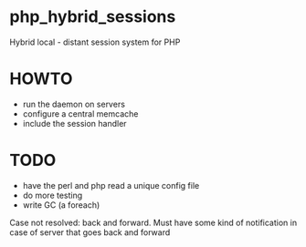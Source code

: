 php_hybrid_sessions
===================

Hybrid local - distant session system for PHP



HOWTO
=====
- run the daemon on servers
- configure a central memcache
- include the session handler

TODO
====
- have the perl and php read a unique config file
- do more testing
- write GC (a foreach)

Case not resolved: back and forward.
Must have some kind of notification in case of server that goes back and forward
